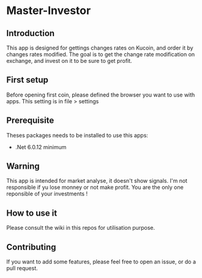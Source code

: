 # Master-Investor
## Introduction
This app is designed for gettings changes rates on Kucoin, and order it by changes rates modified.
The goal is to get the change rate modification on exchange, and invest on it to be sure to get profit.
## First setup
Before opening first coin, please defined the browser you want to use with apps.
This setting is in file > settings
## Prerequisite
Theses packages needs to be installed to use this apps:

 - .Net 6.0.12 minimum

## Warning
This app is intended for market analyse, it doesn't show signals.
I'm not responsible if yu lose monney or not make profit.
You are the only one reponsible of your investments !

## How to use it

Please consult the wiki in this repos for utilisation purpose.

## Contributing
If you want to add some features, please feel free to open an issue, or do a pull request.

